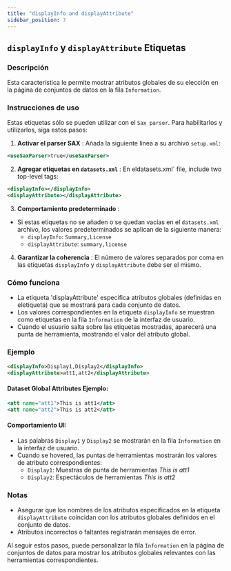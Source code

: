 ```yaml
---
title: "displayInfo and displayAttribute"
sidebar_position: 7
---
```

## `displayInfo` y `displayAttribute` Etiquetas

### Descripción
Esta característica le permite mostrar atributos globales de su elección en la página de conjuntos de datos en la fila `Information`.

### Instrucciones de uso
Estas etiquetas sólo se pueden utilizar con el `Sax parser`. Para habilitarlos y utilizarlos, siga estos pasos:

1.  **Activar el parser SAX** :
Añada la siguiente línea a su archivo `setup.xml`:
   ```xml
   <useSaxParser>true</useSaxParser>
   ```

2.  **Agregar etiquetas en `datasets.xml`** :
En eldatasets.xml` file, include two top-level tags:
   ```xml
   <displayInfo></displayInfo>
   <displayAttribute></displayAttribute>
   ```

3.  **Comportamiento predeterminado** :
   - Si estas etiquetas no se añaden o se quedan vacías en el `datasets.xml` archivo, los valores predeterminados se aplican de la siguiente manera:
     - `displayInfo`: `Summary,License `
     - `displayAttribute`: `summary,license `

4.  **Garantizar la coherencia** :
El número de valores separados por coma en las etiquetas `displayInfo` y `displayAttribute` debe ser el mismo.

### Cómo funciona
- La etiqueta 'displayAttribute' especifica atributos globales (definidas en el<addAttributes>etiqueta) que se mostrará para cada conjunto de datos.
- Los valores correspondientes en la etiqueta `displayInfo` se muestran como etiquetas en la fila `Information` de la interfaz de usuario.
- Cuando el usuario salta sobre las etiquetas mostradas, aparecerá una punta de herramienta, mostrando el valor del atributo global.

### Ejemplo
```xml
<displayInfo>Display1,Display2</displayInfo>
<displayAttribute>att1,att2</displayAttribute>
```

#### Dataset Global Attributes Ejemplo:
```xml
<att name="att1">This is att1</att>
<att name="att2">This is att2</att>
```

#### Comportamiento UI:
- Las palabras `Display1` y `Display2` se mostrarán en la fila `Information` en la interfaz de usuario.
- Cuando se hovered, las puntas de herramientas mostrarán los valores de atributo correspondientes:
  - `Display1`: Muestras de punta de herramientas _This is att1_
  - `Display2`: Espectáculos de herramientas _This is att2_

### Notas
- Asegurar que los nombres de los atributos especificados en la etiqueta `displayAttribute` coincidan con los atributos globales definidos en el conjunto de datos.
- Atributos incorrectos o faltantes registrarán mensajes de error.

Al seguir estos pasos, puede personalizar la fila `Information` en la página de conjuntos de datos para mostrar los atributos globales relevantes con las herramientas correspondientes.
